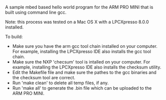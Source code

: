 A sample mbed based hello world program for the ARM PRO MINI that is 
built using command line gcc.

Note: this process was tested on a Mac OS X with a LPCXpresso 8.0.0 installed.

To build:
* Make sure you have the arm gcc tool chain installed on your computer. For example, 
  installing the LPCXpresso IDE also installs the gcc tool chain.
* Make sure the NXP 'checsum' tool is intalled on your computer. For example, 
  installing the LPCXpresso IDE also installs the checksum utility.
* Edit the Makefile file and make sure the pathes to the gcc binaries and the checksum tool are correct.
* Run 'make clean' to delete all temp files, if any.
* Run 'make all' to generate the .bin file which can be uploaded to the ARM PRO MINI.
